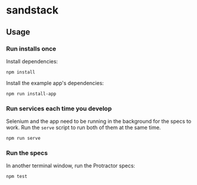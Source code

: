 # sandstack

## Usage

### Run installs once

Install dependencies:

`npm install`

Install the example app's dependencies:

`npm run install-app`

### Run services each time you develop

Selenium and the app need to be running in the background for the specs to work. Run the `serve` script to run both of them at the same time.

`npm run serve`

### Run the specs

In another terminal window, run the Protractor specs:

`npm test`
